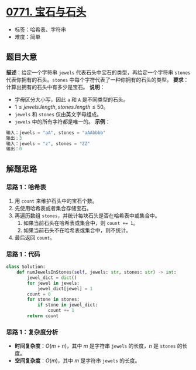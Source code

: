 # [0771. 宝石与石头](https://leetcode.cn/problems/jewels-and-stones/)
- 标签：哈希表、字符串
- 难度：简单
## 题目大意
**描述**：给定一个字符串 `jewels` 代表石头中宝石的类型，再给定一个字符串 `stones` 代表你拥有的石头。`stones` 中每个字符代表了一种你拥有的石头的类型。
**要求**：计算出拥有的石头中有多少是宝石。
**说明**：
- 字母区分大小写，因此 `a` 和 `A` 是不同类型的石头。
- $1 \le jewels.length, stones.length \le 50$。
- `jewels` 和 `stones` 仅由英文字母组成。
- `jewels` 中的所有字符都是唯一的。
**示例**：
```python
输入：jewels = "aA", stones = "aAAbbbb"
输出：3
输入：jewels = "z", stones = "ZZ"
输出：0
```
## 解题思路
### 思路 1：哈希表
1. 用 `count` 来维护石头中的宝石个数。
2. 先使用哈希表或者集合存储宝石。
3. 再遍历数组 `stones`，并统计每块石头是否在哈希表中或集合中。
   1. 如果当前石头在哈希表或集合中，则 `count += 1`。
   2. 如果当前石头不在哈希表或集合中，则不统计。
4. 最后返回 `count`。
### 思路 1：代码
```python
class Solution:
    def numJewelsInStones(self, jewels: str, stones: str) -> int:
        jewel_dict = dict()
        for jewel in jewels:
            jewel_dict[jewel] = 1
        count = 0
        for stone in stones:
            if stone in jewel_dict:
                count += 1
        return count
```
### 思路 1：复杂度分析
- **时间复杂度**：$O(m + n)$，其中 $m$ 是字符串 `jewels` 的长度，$n$ 是 `stones` 的长度。
- **空间复杂度**：$O(m)$，其中 $m$ 是字符串 `jewels` 的长度。
